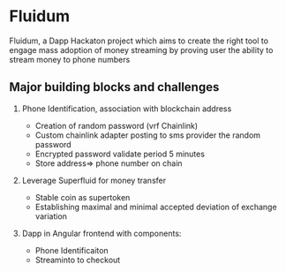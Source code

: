 # Fluidum

Fluidum, a Dapp Hackaton project which aims to create the right tool to engage mass adoption of money streaming by proving user the ability to stream money to phone numbers

## Major building blocks and challenges

1) Phone Identification, association with blockchain address
   - Creation of random password (vrf Chainlink)
   - Custom chainlink adapter posting to sms provider the random password
   - Encrypted password validate period 5 minutes
   - Store address=> phone number on chain
   
2) Leverage Superfluid for money transfer
   - Stable coin as supertoken
   - Establishing maximal and minimal accepted deviation of exchange variation 

3) Dapp in Angular frontend with components:
   - Phone Identificaiton
   - Streaminto to checkout

